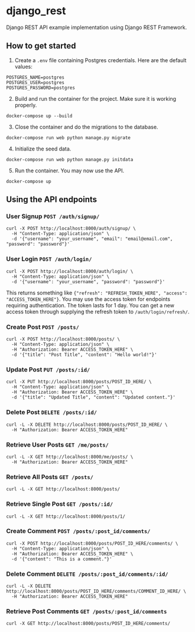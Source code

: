 # django_rest
Django REST API example implementation using Django REST Framework.

## How to get started

1. Create a ```.env``` file containing Postgres credentials. Here are the default values:

```
POSTGRES_NAME=postgres
POSTGRES_USER=postgres
POSTGRES_PASSWORD=postgres
```

2. Build and run the container for the project. Make sure it is working properly.

```docker-compose up --build```

3. Close the container and do the migrations to the database.

```docker-compose run web python manage.py migrate```

4. Initialize the seed data.

```docker-compose run web python manage.py initdata```

5. Run the container. You may now use the API.

```docker-compose up```

## Using the API endpoints

### User Signup ```POST /auth/signup/```
```
curl -X POST http://localhost:8000/auth/signup/ \
  -H "Content-Type: application/json" \
  -d '{"username": "your_username", "email": "email@email.com", "password": "password"}'
```

### User Login ```POST /auth/login/```
```
curl -X POST http://localhost:8000/auth/login/ \
  -H "Content-Type: application/json" \
  -d '{"username": "your_username", "password": "password"}'
```
This returns something like ```{"refresh": "REFRESH_TOKEN_HERE", "access": "ACCESS_TOKEN_HERE"}```. You may use the access token for endpoints requiring authentication.
The token lasts for 1 day. You can get a new access token through supplying the refresh token to ```/auth/login/refresh/```.

### Create Post ```POST /posts/```
```
curl -X POST http://localhost:8000/posts/ \
  -H "Content-Type: application/json" \
  -H "Authorization: Bearer ACCESS_TOKEN_HERE" \
  -d '{"title": "Post Title", "content": "Hello world!"}'
```

### Update Post ```PUT /posts/:id/```
```
curl -X PUT http://localhost:8000/posts/POST_ID_HERE/ \
  -H "Content-Type: application/json" \
  -H "Authorization: Bearer ACCESS_TOKEN_HERE" \
  -d '{"title": "Updated Title", "content": "Updated content."}'  
```

### Delete Post ```DELETE /posts/:id/```
```
curl -L -X DELETE http://localhost:8000/posts/POST_ID_HERE/ \
  -H "Authorization: Bearer ACCESS_TOKEN_HERE"
```

### Retrieve User Posts ```GET /me/posts/```
```
curl -L -X GET http://localhost:8000/me/posts/ \
  -H "Authorization: Bearer ACCESS_TOKEN_HERE"
```

### Retrieve All Posts ```GET /posts/```
```
curl -L -X GET http://localhost:8000/posts/
```

### Retrieve Single Post ```GET /posts/:id/```
```
curl -L -X GET http://localhost:8000/posts/1/
```

### Create Comment ```POST /posts/:post_id/comments/```
```
curl -X POST http://localhost:8000/posts/POST_ID_HERE/comments/ \
  -H "Content-Type: application/json" \
  -H "Authorization: Bearer ACCESS_TOKEN_HERE" \
  -d '{"content": "This is a comment."}'  
```

### Delete Comment ```DELETE /posts/:post_id/comments/:id/```
```
curl -L -X DELETE http://localhost:8000/posts/POST_ID_HERE/comments/COMMENT_ID_HERE/ \
  -H "Authorization: Bearer ACCESS_TOKEN_HERE"
```

### Retrieve Post Comments ```GET /posts/:post_id/comments```
```
curl -X GET http://localhost:8000/posts/POST_ID_HERE/comments/
```
